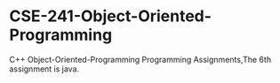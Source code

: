 # CSE-241-Object-Oriented-Programming
C++ Object-Oriented-Programming Programming Assignments,The 6th assignment is java.
